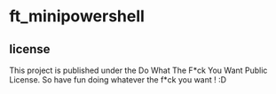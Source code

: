 # ft_minipowershell

## license

This project is published under the Do What The F\*ck You Want Public License.
So have fun doing whatever the f\*ck you want ! :D

